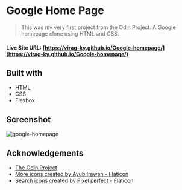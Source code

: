 # Google Home Page

> This was my very first project from the Odin Project. A Google homepage clone using HTML and CSS.

#### Live Site URL: [https://virag-ky.github.io/Google-homepage/](https://virag-ky.github.io/Google-homepage/)

## Built with

- HTML
- CSS
- Flexbox

## Screenshot

![google-homepage](https://user-images.githubusercontent.com/79658534/153749549-cf991865-def2-4452-ae58-c2d6f5e48440.png)

## Acknowledgements

- [The Odin Project](https://www.theodinproject.com)
- <a href="https://www.flaticon.com/free-icons/more" title="more icons">More icons created by Ayub Irawan - Flaticon</a>
- <a href="https://www.flaticon.com/free-icons/search" title="search icons">Search icons created by Pixel perfect - Flaticon</a>
